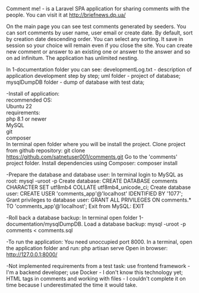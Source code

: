 Comment me! - is a Laravel SPA application for sharing comments with the people. You can visit it at http://briefnews.dp.ua/

On the main page you can see test comments generated by seeders.
You can sort comments by user name, user email or create date. By default, sort by creation date descending order. You can select any sorting. It save in session so your choice will remain even if you close the site.
You can create new comment or answer to an existing one or answer to the answer and so on ad infinitum. The application has unlimited nesting.

In 1-documentation folder you can see:
developmentLog.txt - description of application development step by step;
uml folder - project of database;
mysqlDumpDB folder - dump of database with test data;

-Install of application:<br>
recommended OS:<br>
    Ubuntu 22<br>
requirements:<br>
    php 8.1 or newer<br>
    MySQL<br>
    git<br>
    composer<br>
In terminal open folder where you will be install the project.
Clone project from github repository:
    git clone https://github.com/satnetuser001/comments.git
Go to the 'comments' project folder.
Install dependencies using Composer:
    composer install

-Prepare the database and database user:
In terminal login to MySQL as root:
    mysql -uroot -p
Create database:
    CREATE DATABASE comments
    CHARACTER SET utf8mb4
    COLLATE utf8mb4_unicode_ci;
Create database user:
    CREATE USER 'comments_app'@'localhost' IDENTIFIED BY '1077';
Grant privileges to database user:
    GRANT ALL PRIVILEGES ON comments.* TO 'comments_app'@'localhost';
Exit from MySQL:
    EXIT

-Roll back a database backup:
In terminal open folder 1-documentation/mysqlDumpDB.
Load a database backup:
    mysql -uroot -p comments < comments.sql

-To run the application:
You need unoccupied port 8000.
In a terminal, open the application folder and run:
    php artisan serve
Open in browser:
    http://127.0.0.1:8000/


-Not implemented requirements from a test task:
use frontend framework - I'm a backend developer;
use Docker - I don't know this technology yet;
HTML tags in comments and working with files - I couldn't complete it on time because I underestimated the time it would take.